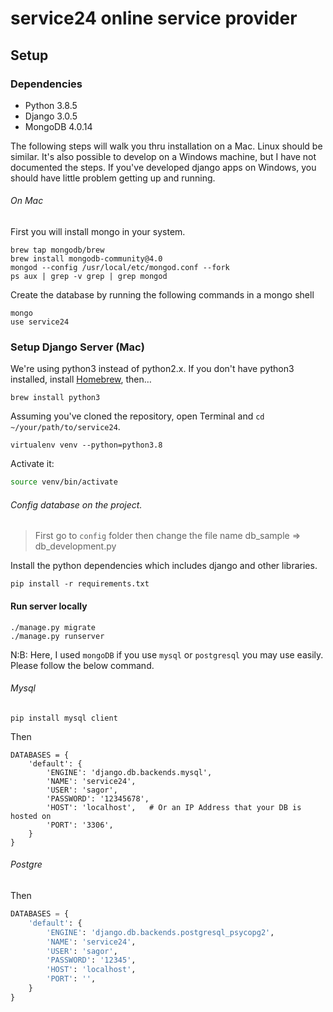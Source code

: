 # service24 online service provider 

## Setup

### Dependencies

- Python 3.8.5
- Django 3.0.5
- MongoDB 4.0.14

The following steps will walk you thru installation on a Mac. Linux should be similar. It's also possible to develop 
on a Windows machine, but I have not documented the steps. If you've developed django apps on Windows, you should have little problem getting up and running.

###### On Mac
First you will install mongo in your system.

````
brew tap mongodb/brew
brew install mongodb-community@4.0
mongod --config /usr/local/etc/mongod.conf --fork
ps aux | grep -v grep | grep mongod
````

Create the database by running the following commands in a mongo shell
```angular2html
mongo
use service24
```

### Setup Django Server (Mac)
We're using python3 instead of python2.x. If you don't have python3 installed,
install [Homebrew](http://brew.sh), then…

```
brew install python3
```

Assuming you've cloned the repository, open Terminal and `cd ~/your/path/to/service24`.


```bash/zsh
virtualenv venv --python=python3.8
```

Activate it:

```bash
source venv/bin/activate
```

###### Config database on the project.
> First go to `config` folder then change the file name db_sample => db_development.py

Install the python dependencies which includes django and other libraries.

```
pip install -r requirements.txt
```

#### Run server locally
```
./manage.py migrate
./manage.py runserver
```

N:B: Here, I used ``mongoDB`` if you use ```mysql``` or ```postgresql``` you may use easily. Please follow the below command.
###### Mysql
```base
pip install mysql client
```
Then
```mysql based
DATABASES = {
    'default': {
        'ENGINE': 'django.db.backends.mysql',
        'NAME': 'service24',
        'USER': 'sagor',
        'PASSWORD': '12345678',
        'HOST': 'localhost',   # Or an IP Address that your DB is hosted on
        'PORT': '3306',
    }
}
```

###### Postgre

Then
```python
DATABASES = {
    'default': {
        'ENGINE': 'django.db.backends.postgresql_psycopg2',
        'NAME': 'service24',
        'USER': 'sagor',
        'PASSWORD': '12345',
        'HOST': 'localhost',
        'PORT': '',
    }
}
```
